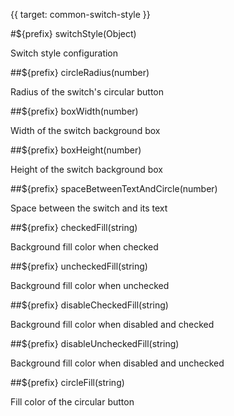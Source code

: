 {{ target: common-switch-style }}

#${prefix} switchStyle(Object)

Switch style configuration

##${prefix} circleRadius(number)

Radius of the switch's circular button

##${prefix} boxWidth(number)

Width of the switch background box

##${prefix} boxHeight(number)

Height of the switch background box

##${prefix} spaceBetweenTextAndCircle(number)

Space between the switch and its text

##${prefix} checkedFill(string)

Background fill color when checked

##${prefix} uncheckedFill(string)

Background fill color when unchecked

##${prefix} disableCheckedFill(string)

Background fill color when disabled and checked

##${prefix} disableUncheckedFill(string)

Background fill color when disabled and unchecked

##${prefix} circleFill(string)

Fill color of the circular button
